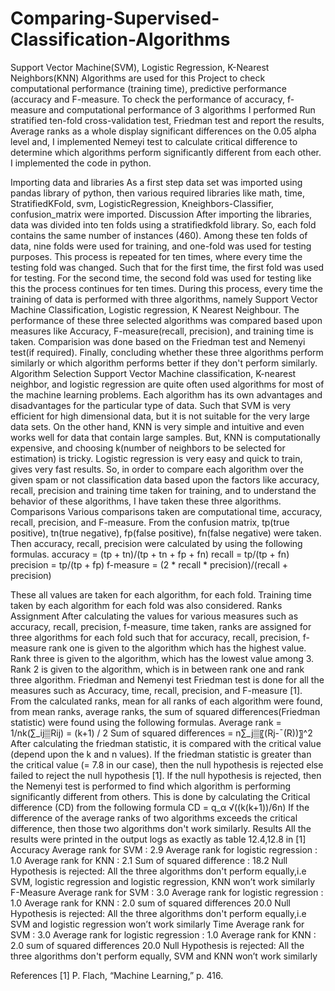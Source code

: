 # Comparing-Supervised-Classification-Algorithms
 Support Vector Machine(SVM), Logistic Regression, K-Nearest Neighbors(KNN) Algorithms are used for this Project to check computational performance (training time), predictive performance (accuracy and F-measure. To check the performance of accuracy, f-measure and computational performance of 3 algorithms I performed Run stratified ten-fold cross-validation test, Friedman test and report the results, Average ranks as a whole display significant differences on the 0.05 alpha level and, I implemented Nemeyi test to calculate critical difference to determine which algorithms perform significantly different from each other. I implemented the code in python.

Importing data and libraries As a first step data set was imported using pandas library of python, then various required libraries like math, time, StratifiedKFold, svm, LogisticRegression, Kneighbors-Classifier, confusion_matrix were imported. Discussion After importing the libraries, data was divided into ten folds using a stratifiedkfold library. So, each fold contains the same number of instances (460). Among these ten folds of data, nine folds were used for training, and one-fold was used for testing purposes. This process is repeated for ten times, where every time the testing fold was changed. Such that for the first time, the first fold was used for testing. For the second time, the second fold was used for testing like this the process continues for ten times. During this process, every time the training of data is performed with three algorithms, namely Support Vector Machine Classification, Logistic regression, K Nearest Neighbour. The performance of these three selected algorithms was compared based upon measures like Accuracy, F-measure(recall, precision), and training time is taken. Comparision was done based on the Friedman test and Nemenyi test(if required). Finally, concluding whether these three algorithms perform similarly or which algorithm performs better if they don't perform similarly. Algorithm Selection Support Vector Machine classification, K-nearest neighbor, and logistic regression are quite often used algorithms for most of the machine learning problems. Each algorithm has its own advantages and disadvantages for the particular type of data. Such that SVM is very efficient for high dimensional data, but it is not suitable for the very large data sets. On the other hand, KNN is very simple and intuitive and even works well for data that contain large samples. But, KNN is computationally expensive, and choosing k(number of neighbors to be selected for estimation) is tricky. Logistic regression is very easy and quick to train, gives very fast results. So, in order to compare each algorithm over the given spam or not classification data based upon the factors like accuracy, recall, precision and training time taken for training, and to understand the behavior of these algorithms, I have taken these three algorithms. Comparisons Various comparisons taken are computational time, accuracy, recall, precision, and F-measure. From the confusion matrix, tp(true positive), tn(true negative), fp(false positive), fn(false negative) were taken. Then accuracy, recall, precision were calculated by using the following formulas. accuracy = (tp + tn)/(tp + tn + fp + fn) recall = tp/(tp + fn) precision = tp/(tp + fp) f-measure = (2 * recall * precision)/(recall + precision)

These all values are taken for each algorithm, for each fold. Training time taken by each algorithm for each fold was also considered. Ranks Assignment After calculating the values for various measures such as accuracy, recall, precision, f-measure, time taken, ranks are assigned for three algorithms for each fold such that for accuracy, recall, precision, f-measure rank one is given to the algorithm which has the highest value. Rank three is given to the algorithm, which has the lowest value among 3. Rank 2 is given to the algorithm, which is in between rank one and rank three algorithm. Friedman and Nemenyi test Friedman test is done for all the measures such as Accuracy, time, recall, precision, and F-measure [1]. From the calculated ranks, mean for all ranks of each algorithm were found, from mean ranks, average ranks, the sum of squared differences(Friedman statistic) were found using the following formulas. Average rank = 1/nk(∑_ij▒Rij) = (k+1) / 2 Sum of squared differences = n∑_j▒〖(Rj-¯(R))〗^2 After calculating the friedman statistic, it is compared with the critical value (depend upon the k and n values). If the friedman statistic is greater than the critical value (= 7.8 in our case), then the null hypothesis is rejected else failed to reject the null hypothesis [1]. If the null hypothesis is rejected, then the Nemenyi test is performed to find which algorithm is performing significantly different from others. This is done by calculating the Critical difference (CD) from the following formula CD = q_α √((k(k+1))/6n) If the difference of the average ranks of two algorithms exceeds the critical difference, then those two algorithms don't work similarly. Results All the results were printed in the output logs as exactly as table 12.4,12.8 in [1] Accuracy Average rank for SVM : 2.9 Average rank for logistic regression : 1.0 Average rank for KNN : 2.1 Sum of squared difference : 18.2 Null Hypothesis is rejected: All the three algorithms don't perform equally,i.e SVM, logistic regression and logistic regression, KNN won’t work similarly F-Measure Average rank for SVM : 3.0 Average rank for logistic regression : 1.0 Average rank for KNN : 2.0 sum of squared differences 20.0 Null Hypothesis is rejected: All the three algorithms don't perform equally,i.e SVM and logistic regression won’t work similarly Time Average rank for SVM : 3.0 Average rank for logistic regression : 1.0 Average rank for KNN : 2.0 sum of squared differences 20.0 Null Hypothesis is rejected: All the three algorithms don't perform equally, SVM and KNN won’t work similarly

References [1] P. Flach, “Machine Learning,” p. 416.

